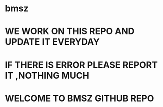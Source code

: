 # bmsz

# WE WORK ON THIS REPO AND UPDATE IT EVERYDAY
# IF THERE IS ERROR PLEASE REPORT IT ,NOTHING MUCH

# WELCOME TO BMSZ GITHUB REPO
